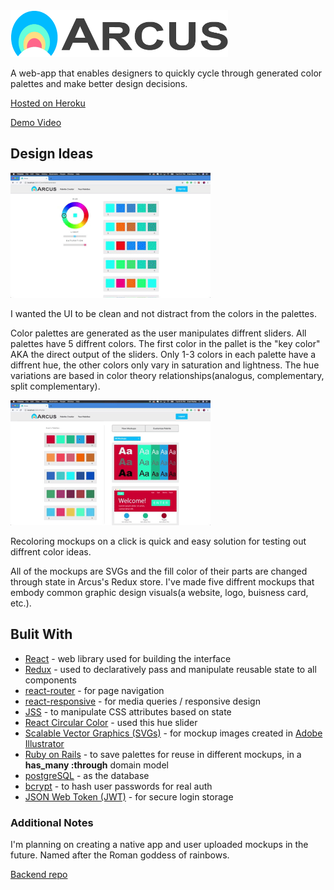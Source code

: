 <img alt="arcus logo" src="src/images/Arcuslogo.png" width="348px" height="75px">

A web-app that enables designers to quickly cycle through generated color palettes and make better design decisions.

[Hosted on Heroku](https://arcus-color-palette.herokuapp.com/PaletteCreator)

[Demo Video](https://arcus-color-palette.herokuapp.com/PaletteCreator)

## Design Ideas

<img alt="arcus logo" src="src/images/Arcus Wheel Gif.gif" width="320px" height="200px">

I wanted the UI to be clean and not distract from the colors in the palettes.

Color palettes are generated as the user manipulates diffrent sliders. All palettes have 5 diffrent colors. The first color in the pallet is the "key color" AKA the direct output of the sliders. Only 1-3 colors in each palette have a diffrent hue, the other colors only vary in saturation and lightness. The hue variations are based in color theory relationships(analogus, complementary, split complementary).

<img alt="arcus logo" src="src/images/ArcusMockupgif.gif" width="320px" height="200px">

Recoloring mockups on a click is quick and easy solution for testing out diffrent color ideas.

All of the mockups are SVGs and the fill color of their parts are changed through state in Arcus's Redux store. I've made five diffrent mockups that embody common graphic design visuals(a website, logo, buisness card, etc.).

## Bulit With

* [React](https://reactjs.org/) - web library used for building the interface
* [Redux](https://redux.js.org/) - used to declaratively pass and manipulate reusable state to all components
* [react-router](https://reacttraining.com/react-router/) - for page navigation
* [react-responsive](https://www.npmjs.com/package/react-responsive) - for media queries / responsive design
* [JSS](https://cssinjs.org/?v=v10.0.0-alpha.13) - to manipulate CSS attributes based on state
* [React Circular Color](https://www.npmjs.com/package/react-circular-color) - used this hue slider
* [Scalable Vector Graphics (SVGs)](https://en.wikipedia.org/wiki/Scalable_Vector_Graphics) - for mockup images created in [Adobe Illustrator](https://www.adobe.com/products/illustrator.html)
* [Ruby on Rails](https://rubyonrails.org/) - to save palettes for reuse in different mockups, in a **has_many :through** domain model
* [postgreSQL](https://www.postgresql.org/) - as the database
* [bcrypt](https://rubygems.org/gems/bcrypt/versions/3.1.12) - to hash user passwords for real auth
* [JSON Web Token (JWT)](https://rubygems.org/gems/jwt/versions/1.5.4) - for secure login storage

### Additional Notes

I'm planning on creating a native app and user uploaded mockups in the future.
Named after the Roman goddess of rainbows.

[Backend repo](https://github.com/EvanPavley/arcus-backend)

